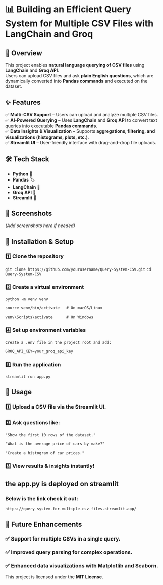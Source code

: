 # 📊 Building an Efficient Query System for Multiple CSV Files with LangChain and Groq  

## 🚀 Overview  
This project enables **natural language querying of CSV files** using **LangChain** and **Groq API**.  
Users can upload CSV files and ask **plain English questions**, which are dynamically converted into **Pandas commands** and executed on the dataset.  

## ✨ Features  
✅ **Multi-CSV Support** – Users can upload and analyze multiple CSV files.  
✅ **AI-Powered Querying** – Uses **LangChain** and **Groq API** to convert text queries into executable **Pandas commands**.  
✅ **Data Insights & Visualization** – Supports **aggregations, filtering, and visualizations (histograms, plots, etc.)**.  
✅ **Streamlit UI** – User-friendly interface with drag-and-drop file uploads.  

## 🛠️ Tech Stack  
- **Python** 🐍  
- **Pandas** 🏷️  
- **LangChain** 🧠  
- **Groq API** 🤖  
- **Streamlit** 🎨  

## 📸 Screenshots  
*(Add screenshots here if needed)*  

## 🔧 Installation & Setup  

### 1️⃣ Clone the repository  

```git clone https://github.com/yourusername/Query-System-CSV.git```
```cd Query-System-CSV```

### 2️⃣ Create a virtual environment

```python -m venv venv```

```source venv/bin/activate   # On macOS/Linux```

```venv\Scripts\activate      # On Windows```

### 4️⃣ Set up environment variables

``` Create a .env file in the project root and add: ```

```GROQ_API_KEY=your_groq_api_key```

### 5️⃣ Run the application

```streamlit run app.py```


## 🚀 Usage

### 1️⃣ Upload a CSV file via the Streamlit UI.

### 2️⃣ Ask questions like:

```"Show the first 10 rows of the dataset."```

```"What is the average price of cars by make?"```

```"Create a histogram of car prices."```

### 3️⃣ View results & insights instantly!

## the app.py is deployed on streamlit 

### Below is the link check it out:

```https://query-system-for-multiple-csv-files.streamlit.app/```


## 📌 Future Enhancements

### ✅ Support for multiple CSVs in a single query.
### ✅ Improved query parsing for complex operations.
### ✅ Enhanced data visualizations with Matplotlib and Seaborn.

This project is licensed under the **MIT License**.
 
